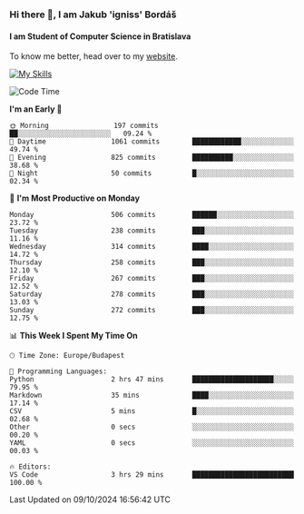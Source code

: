 ### Hi there 👋, I am Jakub 'igniss' Bordáš

#### I am Student of Computer Science in Bratislava
To know me better, head over to my [website](https://bordas.sk).

[![My Skills](https://skillicons.dev/icons?i=js,html,css,figma,svelte,java,kotlin,python,postgresql,typescript,nest,nodejs)](https://bordas.sk)


<!--START_SECTION:waka-->
![Code Time](http://img.shields.io/badge/Code%20Time-1%2C538%20hrs%2040%20mins-blue)

**I'm an Early 🐤** 

```text
🌞 Morning                197 commits         ██░░░░░░░░░░░░░░░░░░░░░░░   09.24 % 
🌆 Daytime                1061 commits        ████████████░░░░░░░░░░░░░   49.74 % 
🌃 Evening                825 commits         ██████████░░░░░░░░░░░░░░░   38.68 % 
🌙 Night                  50 commits          █░░░░░░░░░░░░░░░░░░░░░░░░   02.34 % 
```
📅 **I'm Most Productive on Monday** 

```text
Monday                   506 commits         ██████░░░░░░░░░░░░░░░░░░░   23.72 % 
Tuesday                  238 commits         ███░░░░░░░░░░░░░░░░░░░░░░   11.16 % 
Wednesday                314 commits         ████░░░░░░░░░░░░░░░░░░░░░   14.72 % 
Thursday                 258 commits         ███░░░░░░░░░░░░░░░░░░░░░░   12.10 % 
Friday                   267 commits         ███░░░░░░░░░░░░░░░░░░░░░░   12.52 % 
Saturday                 278 commits         ███░░░░░░░░░░░░░░░░░░░░░░   13.03 % 
Sunday                   272 commits         ███░░░░░░░░░░░░░░░░░░░░░░   12.75 % 
```


📊 **This Week I Spent My Time On** 

```text
🕑︎ Time Zone: Europe/Budapest

💬 Programming Languages: 
Python                   2 hrs 47 mins       ████████████████████░░░░░   79.95 % 
Markdown                 35 mins             ████░░░░░░░░░░░░░░░░░░░░░   17.14 % 
CSV                      5 mins              █░░░░░░░░░░░░░░░░░░░░░░░░   02.68 % 
Other                    0 secs              ░░░░░░░░░░░░░░░░░░░░░░░░░   00.20 % 
YAML                     0 secs              ░░░░░░░░░░░░░░░░░░░░░░░░░   00.03 % 

🔥 Editors: 
VS Code                  3 hrs 29 mins       █████████████████████████   100.00 % 
```


 Last Updated on 09/10/2024 16:56:42 UTC
<!--END_SECTION:waka-->
